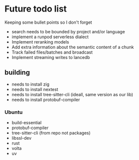 # Future todo list

Keeping some bullet points so I don't forget

* search needs to be bounded by project and/or language
* implement a runpod serverless dialect
* Implement reranking models
* Add extra information about the semantic content of a chunk
* Track failed files/batches and broadcast
* Implement streaming writes to lancedb

## building

* needs to install zig
* needs to install nextest
* needs to install tree-sitter-cli (ideall, same version as our lib)
* needs to install protobuf-compiler

### Ubuntu

* build-essential
* protobuf-compiler
* tree-sitter-cli (from repo not packages)
* libssl-dev
* rust
* volta
* uv
